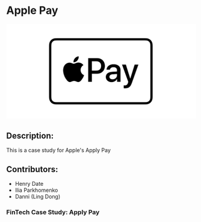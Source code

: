 # Apple Pay 

![image](apple-pay-og-twitter.jpg)

## Description:

This is a case study for Apple's Apply Pay

## Contributors:

- Henry Date
- Ilia Parkhomenko
- Danni (Ling Dong)

### FinTech Case Study: Apply Pay
